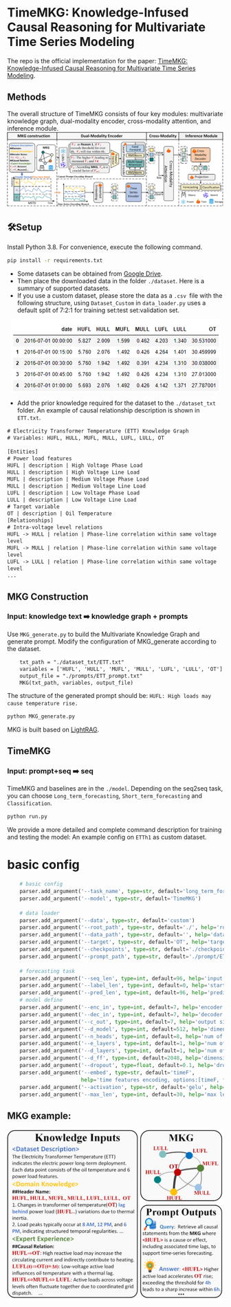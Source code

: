 # TimeMKG: Knowledge-Infused Causal Reasoning for Multivariate Time Series Modeling
The repo is the official implementation for the paper: [TimeMKG: Knowledge-Infused Causal Reasoning for Multivariate Time Series Modeling](https://arxiv.org/pdf/2508.09630).

## Methods
The overall structure of TimeMKG consists of four key modules: multivariate knowledge graph, dual-modality encoder, cross-modality attention, and inference module.
![TimeMKG](https://github.com/YifeiSunEcust/TimeMKG/blob/main/fig/TimeMKG.png)  

## 🛠️Setup
Install Python 3.8. For convenience, execute the following command.
```bash
pip install -r requirements.txt
```
- Some datasets can be obtained from [Google Drive](https://drive.google.com/file/d/1l51QsKvQPcqILT3DwfjCgx8Dsg2rpjot/view). 
- Then place the downloaded data in the folder `./dataset`. Here is a summary of supported datasets.
- If you use a custom dataset, please store the data as a `.csv `file with the following structure, using `Dataset_Custom` in `data_loader.py` uses a default split of 7:2:1 for training set:test set:validation set.
<p align="center">
  <img src="https://github.com/YifeiSunEcust/TimeMKG/blob/main/fig/data.png" alt="csv">
</p>

- Add the prior knowledge required for the dataset to the `./dataset_txt` folder. An example of causal relationship description is shown in `ETT.txt`.

```
# Electricity Transformer Temperature (ETT) Knowledge Graph
# Variables: HUFL, HULL, MUFL, MULL, LUFL, LULL, OT

[Entities]
# Power load features
HUFL | description | High Voltage Phase Load
HULL | description | High Voltage Line Load
MUFL | description | Medium Voltage Phase Load
MULL | description | Medium Voltage Line Load
LUFL | description | Low Voltage Phase Load
LULL | description | Low Voltage Line Load
# Target variable
OT | description | Oil Temperature
[Relationships]
# Intra-voltage level relations
HUFL -> HULL | relation | Phase-line correlation within same voltage level
MUFL -> MULL | relation | Phase-line correlation within same voltage level
LUFL -> LULL | relation | Phase-line correlation within same voltage level
...
```

## MKG Construction
### Input: knowledge text ➡️  knowledge graph + prompts
Use `MKG_generate.py` to build the Multivariate Knowledge Graph and generate prompt. 
Modify the configuration of MKG_generate according to the dataset.
```
    txt_path = "./dataset_txt/ETT.txt"
    variables = ['HUFL', 'HULL', 'MUFL', 'MULL', 'LUFL', 'LULL', 'OT'] 
    output_file = "./prompts/ETT_prompt.txt" 
    MKG(txt_path, variables, output_file)
```
The structure of the generated prompt should be: `HUFL: High loads may cause temperature rise.`

```bash
python MKG_generate.py
```
MKG is built based on [LightRAG](https://github.com/HKUDS/LightRAG). 

## TimeMKG
### Input: prompt+seq ➡️  seq
TimeMKG and baselines are in the `./model`. Depending on the seq2seq task, you can choose `Long_term_forecasting`, `Short_term_forecasting` and `Classification`.
```bash
python run.py
```
We provide a more detailed and complete command description for training and testing the model:
An example config on `ETTh1` as custom dataset.
# basic config
```python
    # basic config
    parser.add_argument('--task_name', type=str, default='long_term_forecast')
    parser.add_argument('--model', type=str, default='TimeMKG')

    # data loader
    parser.add_argument('--data', type=str, default='custom')
    parser.add_argument('--root_path', type=str, default='./', help='root path of the data file')
    parser.add_argument('--data_path', type=str, default='', help='data file')
    parser.add_argument('--target', type=str, default='OT', help='target feature in S or MS task')
    parser.add_argument('--checkpoints', type=str, default='./checkpoints/', help='location of model checkpoints')
    parser.add_argument('--prompt_path', type=str, default='./prompt/ETT_prompts')

    # forecasting task
    parser.add_argument('--seq_len', type=int, default=96, help='input sequence length')
    parser.add_argument('--label_len', type=int, default=0, help='start token length')
    parser.add_argument('--pred_len', type=int, default=96, help='prediction sequence length')
    # model define
    parser.add_argument('--enc_in', type=int, default=7, help='encoder input size')
    parser.add_argument('--dec_in', type=int, default=7, help='decoder input size')
    parser.add_argument('--c_out', type=int, default=7, help='output size')
    parser.add_argument('--d_model', type=int, default=512, help='dimension of model')
    parser.add_argument('--n_heads', type=int, default=8, help='num of heads')
    parser.add_argument('--e_layers', type=int, default=1, help='num of encoder layers')
    parser.add_argument('--d_layers', type=int, default=1, help='num of decoder layers')
    parser.add_argument('--d_ff', type=int, default=2048, help='dimension of fcn')
    parser.add_argument('--dropout', type=float, default=0.1, help='dropout')
    parser.add_argument('--embed', type=str, default='timeF',
                        help='time features encoding, options:[timeF, fixed, learned]')
    parser.add_argument('--activation', type=str, default='gelu', help='activation')
    parser.add_argument('--max_len', type=int, default=30, help='max length of CPEncoder')
```

## MKG example:
![ETT_MKG](https://github.com/YifeiSunEcust/TimeMKG/blob/main/fig/Graphprompt.png)  
